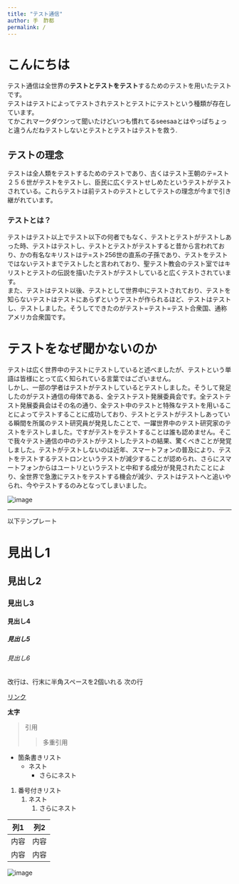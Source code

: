 ```yaml
---
title: "テスト通信"
author: 手　酢都
permalink: /
---
```


# こんにちは
テスト通信は全世界の**テストとテストをテスト**するためのテストを用いたテストです。  
テストはテストによってテストされテストとテストにテストという種類が存在しています。  
てかこれマークダウンって聞いたけどいつも慣れてるseesaaとはやっぱちょっと違うんだねテストしないとテストとテストはテストを救う. 
## テストの理念
テストは全人類をテストするためのテストであり、古くはテスト王朝のテ=スト２５６世がテストをテストし、臣民に広くテストせしめたというテストがテストされている。これらテストは前テストのテストとしてテストの理念が今まで引き継がれています。
### テストとは？  
テストはテスト以上でテスト以下の何者でもなく、テストとテストがテストしあった時、テストはテストし、テストとテストがテストすると昔から言われており、かの有名なキリストはテ=スト256世の直系の子孫であり、テストをテストではないテストまでテストしたと言われており、聖テスト教会のテスト室ではキリストとテストの伝説を描いたテストがテストしていると広くテストされています。  
また、テストはテスト以後、テストとして世界中にテストされており、テストを知らないテストはテストにあらずというテストが作られるほど、テストはテストし、テストしました。そうしてできたのがテスト=テスト=テスト合衆国、通称アメリカ合衆国です。  
# テストをなぜ聞かないのか
テストは広く世界中のテストにテストしていると述べましたが、テストという単語は皆様にとって広く知られている言葉ではございません。  
しかし、一部の学者はテストがテストしているとテストしました。そうして発足したのがテスト通信の母体である、全テストテスト発展委員会です。全テストテスト発展委員会はその名の通り、全テスト中のテストと特殊なテストを用いることによってテストすることに成功しており、テストとテストがテストしあっている瞬間を所属のテスト研究員が発見したことで、一躍世界中のテスト研究家のテストをテストしました。ですがテストをテストすることは誰も認めません。そこで我々テスト通信の中のテストがテストしたテストの結果、驚くべきことが発覚しました。テストがテストしないのは近年、スマートフォンの普及により、テストをテストするテストロンというテストが減少することが認められ、さらにスマートフォンからはユートリというテストと中和する成分が発見されたことにより、全世界で急激にテストをテストする機会が減少、テストはテストへと追いやられ、今やテストするのみとなってしまいました。

![image](GHPages_WebSite/assets/images/test.png)


---

以下テンプレート

# 見出し1
## 見出し2
### 見出し3
#### 見出し4
##### 見出し5
###### 見出し6

改行は、行末に半角スペースを2個いれる
次の行

[リンク](https://www.google.co.jp/)

**太字**

> 引用
>> 多重引用


- 箇条書きリスト
  - ネスト
    - さらにネスト


1. 番号付きリスト
   1. ネスト
      1. さらにネスト


| 列1  | 列2  |
|-----|-----|
| 内容  | 内容  |
| 内容  | 内容  |

![image](/GHPages_WebSite/assets/images/logo-150.png)
